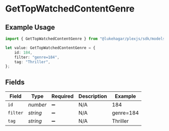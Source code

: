 # GetTopWatchedContentGenre

## Example Usage

```typescript
import { GetTopWatchedContentGenre } from "@lukehagar/plexjs/sdk/models/operations";

let value: GetTopWatchedContentGenre = {
    id: 184,
    filter: "genre=184",
    tag: "Thriller",
};
```

## Fields

| Field              | Type               | Required           | Description        | Example            |
| ------------------ | ------------------ | ------------------ | ------------------ | ------------------ |
| `id`               | *number*           | :heavy_minus_sign: | N/A                | 184                |
| `filter`           | *string*           | :heavy_minus_sign: | N/A                | genre=184          |
| `tag`              | *string*           | :heavy_minus_sign: | N/A                | Thriller           |
